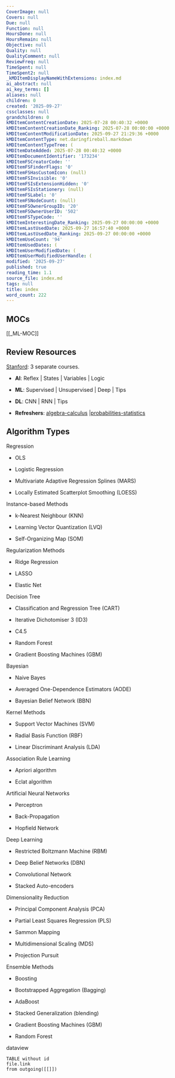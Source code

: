 ```yaml
---
CoverImage: null
Covers: null
Due: null
Function: null
HoursDone: null
HoursRemain: null
Objective: null
Quality: null
QualityComment: null
ReviewFreq: null
TimeSpent: null
TimeSpent2: null
_kMDItemDisplayNameWithExtensions: index.md
ai_abstract: null
ai_key_terms: []
aliases: null
children: 0
created: '2025-09-27'
cssclasses: null
grandchildren: 0
kMDItemContentCreationDate: 2025-07-28 00:40:32 +0000
kMDItemContentCreationDate_Ranking: 2025-07-28 00:00:00 +0000
kMDItemContentModificationDate: 2025-09-27 21:29:36 +0000
kMDItemContentType: net.daringfireball.markdown
kMDItemContentTypeTree: (
kMDItemDateAdded: 2025-07-28 00:40:32 +0000
kMDItemDocumentIdentifier: '173234'
kMDItemFSCreatorCode: ''
kMDItemFSFinderFlags: '0'
kMDItemFSHasCustomIcon: (null)
kMDItemFSInvisible: '0'
kMDItemFSIsExtensionHidden: '0'
kMDItemFSIsStationery: (null)
kMDItemFSLabel: '0'
kMDItemFSNodeCount: (null)
kMDItemFSOwnerGroupID: '20'
kMDItemFSOwnerUserID: '502'
kMDItemFSTypeCode: ''
kMDItemInterestingDate_Ranking: 2025-09-27 00:00:00 +0000
kMDItemLastUsedDate: 2025-09-27 16:57:40 +0000
kMDItemLastUsedDate_Ranking: 2025-09-27 00:00:00 +0000
kMDItemUseCount: '94'
kMDItemUsedDates: (
kMDItemUserModifiedDate: (
kMDItemUserModifiedUserHandle: (
modified: '2025-09-27'
published: true
reading_time: 1.1
source_file: index.md
tags: null
title: index
word_count: 222
---
```


## MOCs

[[_ML-MOC]]

## Review Resources

 [Stanford](https://stanford.edu/~shervine/teaching/cs-229): 3 separate courses.

- **AI**: Reflex | States | Variables | Logic

- **ML**: Supervised | Unsupervised | Deep | Tips

- **DL**: CNN | RNN | Tips

- **Refreshers**: [algebra-calculus](https://github.com/afshinea/stanford-cs-229-machine-learning/blob/master/en/refresher-algebra-calculus.pdf) |[probabilities-statistics](https://github.com/afshinea/stanford-cs-229-machine-learning/blob/master/en/refresher-probabilities-statistics.pdf)

## Algorithm Types

Regression

- OLS

- Logistic Regression

- Multivariate Adaptive Regression Splines (MARS)

- Locally Estimated Scatterplot Smoothing (LOESS)

Instance-based Methods

- k-Nearest Neighbour (KNN)

- Learning Vector Quantization (LVQ)

- Self-Organizing Map (SOM)

Regularization Methods

- Ridge Regression

- LASSO

- Elastic Net

Decision Tree

- Classification and Regression Tree (CART)

- Iterative Dichotomiser 3 (ID3)

- C4.5

- Random Forest

- Gradient Boosting Machines (GBM)

Bayesian

- Naive Bayes

- Averaged One-Dependence Estimators (AODE)

- Bayesian Belief Network (BBN)

Kernel Methods

- Support Vector Machines (SVM)

- Radial Basis Function (RBF)

- Linear Discriminant Analysis (LDA)

Association Rule Learning

- Apriori algorithm

- Eclat algorithm

Artificial Neural Networks

- Perceptron

- Back-Propagation

- Hopfield Network

Deep Learning

- Restricted Boltzmann Machine (RBM)

- Deep Belief Networks (DBN)

- Convolutional Network

- Stacked Auto-encoders

Dimensionality Reduction

- Principal Component Analysis (PCA)

- Partial Least Squares Regression (PLS)

- Sammon Mapping

- Multidimensional Scaling (MDS)

- Projection Pursuit

Ensemble Methods

- Boosting

- Bootstrapped Aggregation (Bagging)

- AdaBoost

- Stacked Generalization (blending)

- Gradient Boosting Machines (GBM)

- Random Forest

dataview

```
TABLE without id
file.link
from outgoing([[]])
```
